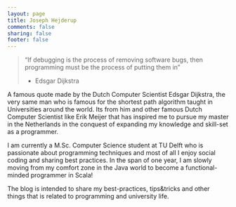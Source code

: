 ```yaml
---
layout: page
title: Joseph Hejderup
comments: false
sharing: false
footer: false
---
```



>“If debugging is the process of removing software bugs, then programming must be the process of putting them in”
> - Edsgar Dijkstra

A famous quote made by the Dutch Computer Scientist Edsgar Dijkstra, the very same man who is famous for the shortest path algorithm taught in Universities around the world. Its from him and other famous Dutch Computer Scientist like Erik Meijer that has inspired me to pursue my master in the Netherlands in the conquest of expanding my knowledge and skill-set as a programmer. 

I am currently a M.Sc. Computer Science student at TU Delft who is passionate about programming techniques and most of all I enjoy social coding and sharing best practices. In the span of one year, I am slowly moving from my comfort zone in the Java world to become a functional-minded programmer in Scala!

The blog is intended to share my best-practices, tips&tricks and other things that is related to programming and university life. 





